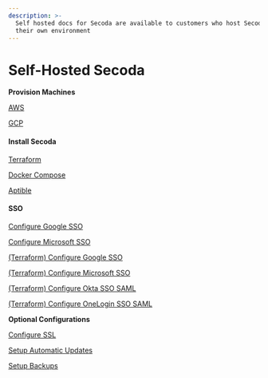 ```yaml
---
description: >-
  Self hosted docs for Secoda are available to customers who host Secoda in
  their own environment
---
```


# Self-Hosted Secoda

**Provision Machines**

[AWS](https://www.notion.so/AWS-1b1dba2dce3a490990faca5134747a24)

[GCP](https://www.notion.so/GCP-ef49d7cf08d84cd2b8362b19d41bc6f3)

#### **Install Secoda**

[Terraform](https://www.notion.so/Terraform-48169ebc285e466d9aa3383deca9b1f7)

[Docker Compose](https://www.notion.so/Docker-Compose-ef693d34144c4c4ba1a76aa48e60995a)

[Aptible](https://www.notion.so/Aptible-fff96ee0cb1c45d3a788e7c0602bc845)

#### **SSO**

[Configure Google SSO](https://www.notion.so/Configure-Google-SSO-372ef199fad04d2394828afdaa57072c)

[Configure Microsoft SSO](https://www.notion.so/Configure-Microsoft-SSO-f2cde378cefd47b8b7eb58eca82b8c2d)

[(Terraform) Configure Google SSO](https://www.notion.so/Terraform-Configure-Google-SSO-038c543b8ba44bb48f3a3836589cb6d0)

[(Terraform) Configure Microsoft SSO](https://www.notion.so/Terraform-Configure-Microsoft-SSO-60a74255b9c0487cb7c3515bfb0081c8)

[(Terraform) Configure Okta SSO SAML](https://www.notion.so/Terraform-Configure-Okta-SSO-SAML-56f016e697664a3b8037e6edde381019)

[(Terraform) Configure OneLogin SSO SAML](https://www.notion.so/Terraform-Configure-OneLogin-SSO-SAML-2fa9964b26f14ce8bb911dffe82a0bfd)

**Optional Configurations**

[Configure SSL](https://www.notion.so/Configure-SSL-fa6d81cb533a4e5f8237481af4557d21)

[Setup Automatic Updates](https://www.notion.so/Setup-Automatic-Updates-08ac86a71c6446ebbc846f74f32072d2)

[Setup Backups](https://www.notion.so/Setup-Backups-494f8434cf6344d4ba5ae1fcabf7eb7e)
